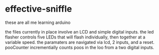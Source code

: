 # effective-sniffle
these are all me learning arduino

the files currently in place involve an LCD and simple digital inputs. the led flasher controls five LEDs
that will flash individually, then together at a variable speed. the paramaters are navigated via lcd, 2 inputs, and a reset.
pooCounter incrementially counts poos in the loo from a two digital inputs.
